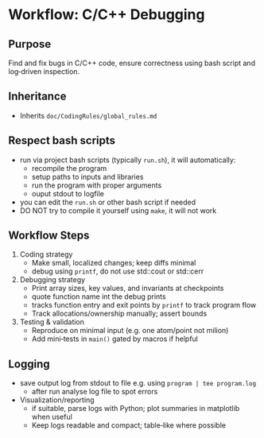# Workflow: C/C++ Debugging

## Purpose
Find and fix bugs in C/C++ code, ensure correctness using bash script and log‑driven inspection.

## Inheritance
- Inherits `doc/CodingRules/global_rules.md`

## Respect bash scripts 
- run via project bash scripts (typically `run.sh`),  it will automatically:
  - recompile the program
  - setup paths to inputs and libraries
  - run the program with proper arguments
  - ouput stdout to logfile
- you can edit the `run.sh` or other bash script if needed
- DO NOT try to compile it yourself using `make`, it will not work
 
## Workflow Steps
1. Coding strategy
   - Make small, localized changes; keep diffs minimal
   - debug using `printf`, do not use std::cout or std::cerr
2. Debugging strategy
   - Print array sizes, key values, and invariants at checkpoints
   - quote function name int the debug prints
   - tracks function entry and exit points by `printf` to track program flow
   - Track allocations/ownership manually; assert bounds
4. Testing & validation
   - Reproduce on minimal input (e.g. one atom/point not milion)
   - Add mini‑tests in `main()` gated by macros if helpful

## Logging
   - save output log from stdout to file e.g. using `program | tee program.log`
      - after run analyse log file to spot errors
   - Visualization/reporting
     - if suitable, parse logs with Python; plot summaries in matplotlib when useful 
     - Keep logs readable and compact; table‑like where possible
